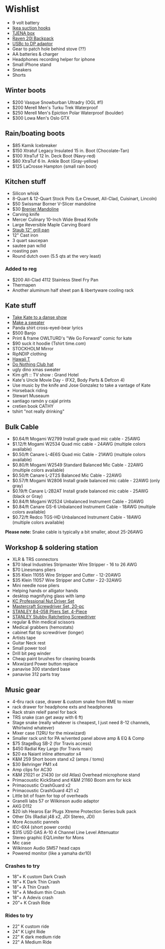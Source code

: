 # Wishlist

- 9 volt battery
- [Ikea suction hooks](https://www.ikea.com/ca/en/catalog/products/80354115/)
- [TJENA box](https://www.ikea.com/ca/en/catalog/products/30395477/)
- [Raven 20l Backpack](https://www.fjallraven.com/raven-20l)
- [USBc to DP adaptor](https://www.amazon.ca/Plugable-DisplayPort-Thunderbolt-Supports-3840x2160/dp/B01EXKDRAC)
- Gear to patch hole behind stove (??)
- AA batteries & charger
- Headphones recording helper for iphone
- Small iPhone stand
- Sneakers
- Shorts

## Winter boots

- $200 Vasque Snowburban Ultradry (OGL #1)
- $200 Merell Men's Turku Trek Waterproof
- $250 Merell Men's Epiction Polar Waterproof (boulder)
- $300 Lowa Men's Oslo GTX

## Rain/boating boots

- $85 Kamik Icebreaker
- $150 Xtratuf Legacy Insulated 15 in. Boot (Chocolate-Tan)
- $100 XtraTuf 12 In. Deck Boot (Navy-red)
- $80 XtraTuf 6 In. Ankle Boot (Gray-yellow)
- $125 LaCrosse Hampton {small rain boot}

## Kitchen stuff

- Silicon whisk
- 8-Quart & 12-Quart Stock Pots (Le Creuset, All-Clad, Cuisinart, Lincoln)
- $50 Swissmar Borner V-Slicer mandoline
- $30 [Brenier Mandoline](https://www.amazon.ca/Benriner-Japanese-Mandolin-Vegetable-Cutter/dp/B000LCP6EW)
- Carving knife
- Mercer Culinary 10-Inch Wide Bread Knife
- Large Reversible Maple Carving Board
- [Staub 12" grill pan](http://maisonlipari.ca/en/square-grill-cast-iron-cherry-red-12.html)
- 12" Cast iron
- 3 quart saucepan
- sautee pan w/lid
- roasting pan
- Round dutch oven (5.5 qts at the very least)

### Added to reg

- $200 All-Clad 4112 Stainless Steel Fry Pan
- Thermapen
- Another aluminum half sheet pan & libertyware cooling rack

## Kate stuff

- [Take Kate to a danse show](https://www.quebecdanse.org/)
- [Make a sweater](https://www.entripy.com/)
- Panda shirt cross-eyed-bear lyrics
- $500 Banjo
- Print & frame OWLTURD's "We Go Forward" comic for kate
- $90 suck it hoodie (Tshirt time.com)
- STOCKHOLM Mirror
- RipNDIP clothing
- [Hawaii T](http://fresh-tops.com/hawaii-white-t-shirt/)
- [Do Nothing Club hat](http://fresh-tops.com/do-nothing-white-hat/)
- ugly dino xmas sweater
- Kim gift :: TV show : Grand Hotel
- Kate's Uncle Movie Day - (FX2, Body Parts & Defcon 4)
- Use music by the knife and Jose Gonzalez to take a vantage of Kate
- Horseback riding
- Stewart Museaum
- santiago ramón y cajal prints
- cretien book CATHY
- tshirt "not really drinking"

## Bulk Cable

- $0.64/ft Mogami W2799 Install grade quad mic cable - 25AWG
- $1.12/ft Mogami W2534 Quad mic cable - 24AWG (multiple colors available)
- $0.50/ft Canare L-4E6S Quad mic Cable - 21AWG (multiple colors available)
- $0.80/ft Mogami W2549 Standard Balanced Mic Cable - 22AWG (multiple colors available)
- $0.50/ft Canare L-2T2S Balanced Mic Cable - 22AWG
- $0.57/ft Mogami W2806 Install grade balanced mic cable - 22AWG (only gray)
- $0.19/ft Canare L-2B2AT Install grade balanced mic cable - 25AWG (black or Gray)
- $0.84/ft Mogami W2524 Unbalanced Instrument Cable - 20AWG
- $0.84/ft Canare GS-6 Unbalanced Instrument Cable - 18AWG (multiple colors available)
- $0.72/ft Redco TGS-HD Unbalanced Instrument Cable - 18AWG (multiple colors available)

**Please note:** Snake cable is typically a bit smaller, about 25-26AWG

## Workshop & soldering station

- XLR & TRS connectors
- $70 Ideal Industries Stripmaster Wire Stripper - 16 to 26 AWG
- $70 Linesmans pliers
- $35 Klein 11055 Wire Stripper and Cutter - 12-20AWG
- $35 Klein 11057 Wire Stripper and Cutter - 22-32AWG
- Mini needle nose pliers
- Helping hands or alligator hands
- desktop magnifying glass with lamp
- [KC Professional Nut Driver Set](https://www.amazon.ca/Professional-97297-7-Piece-Hollow-Sha-Driver/dp/B00BGBUIE0/)
- [Mastercraft Screwdriver Set, 20-pc](https://www.amazon.ca/MASTER-CRAFT-PRODUCTS-Mastercraft-Screwdriver/dp/B01GN8QDNA/)
- [STANLEY 84-058 Pliers Set, 4-Piece](https://www.amazon.ca/STANLEY-84-058-Pliers-Set-4-Piece/dp/B000NIK8JW/)
- [STANLEY Stubby Ratcheting Screwdriver](https://www.amazon.ca/STANLEY-66-358-Ratcheting-MultiBit-Screwdriver/dp/B007QRX0HK/)
- regular & thin medical scissors
- Medical grabbers (hemostats)
- cabinet flat tip screwdriver (longer)
- Artists tape
- Guitar Neck rest
- Small power tool
- Drill bit peg winder
- Cheap paint brushes for cleaning boards
- Mixwizard Power button replace
- panavise 300 standard base
- panavise 312 parts tray

## Music gear

- 4-6ru rack case, drawer & custom snake from RME to mixer
- rack drawer for headphone exts and headphones
- Rack strain releif panel for back
- TRS snake (can get away with 6 ft)
- Stage snake (really whatever is cheapest, I just need 8-12 channels, Whirlwind whatever)
- Mixer case (12RU for the mixwizard)
- Smaller rack unit for PA w/vented panel above amp & EQ & Comp
- $75 StageBug SB-2 (for Travis access)
- $450 Radial Key Largo (for Travis main)
- $20 ea Naiant inline attenuator x4
- K&M 259 Short boom stand x2 (amps / toms)
- $30 Behringer PM1 x4
- Amp clips for AC30
- K&M 21021 or 21430 (or old Atlas) Overhead microphone stand
- Primacoustic KickStand and K&M 21160 Boom arm for kick
- Primacoustic CrashGuard x2
- Primacoustic CrashGuard 421 x2
- Little bit of foam for top of overheads
- Granelli labs 57 or Wilkinson audio adaptor
- AKG D112
- $20 ish Hearos Ear Plugs Xtreme Protection Series bulk pack
- Other DIs (Radial j48 x2, JDI Stereo, JDI)
- More Acoustic pannels
- IEC-6X4 (short power cords)
- $315 USD GAS A-10 4 Channel Line Level Attenuator
- Stereo graphic EQ/Limiter for Mons
- Mic case
- Wilkinson Audio SM57 head caps
- Powered monitor (like a yamaha dxr10)

### Crashes to try

- 18"+ K custom Dark Crash
- 18"+ K Dark Thin Crash
- 18"+ A Thin Crash
- 18"+ A Medium thin Crash
- 18"+ A Adevis crash
- 20"+ K Crash Ride

### Rides to try

- 22" K custom ride
- 24" K Light Ride
- 22" K dark medium ride
- 22" A Medium Ride
